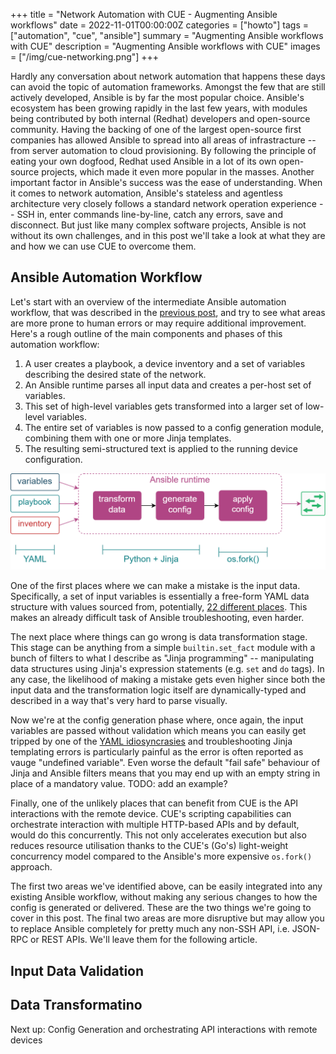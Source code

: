 +++
title = "Network Automation with CUE - Augmenting Ansible workflows"
date = 2022-11-01T00:00:00Z
categories = ["howto"]
tags = ["automation", "cue", "ansible"]
summary = "Augmenting Ansible workflows with CUE"
description = "Augmenting Ansible workflows with CUE"
images = ["/img/cue-networking.png"]
+++

Hardly any conversation about network automation that happens these days can avoid the topic of automation frameworks. Amongst the few that are still actively developed, Ansible is by far the most popular choice. Ansible's ecosystem has been growing rapidly in the last few years, with modules being contributed by both internal (Redhat) developers and open-source community. Having the backing of one of the largest open-source first companies has allowed Ansible to spread into all areas of infrastracture -- from server automation to cloud provisioning. By following  the principle of eating your own dogfood, Redhat used Ansible in a lot of its own open-source projects, which made it even more popular in the masses. Another important factor in Ansible's success was the ease of understanding. When it comes to network automation, Ansible's stateless and agentless architecture very closely follows a standard network operation experience -- SSH in, enter commands line-by-line, catch any errors, save and disconnect. But just like many complex software projects, Ansible is not without its own challenges, and in this post we'll take a look at what they are and how we can use CUE to overcome them.

## Ansible Automation Workflow

Let's start with an overview of the intermediate Ansible automation workflow, that was described in the [previous post](/post/2022-10-cue-intro/), and try to see what areas are more prone to human errors or may require additional improvement. Here's a rough outline of the main components and phases of this automation workflow:

1. A user creates a playbook, a device inventory and a set of variables describing the desired state of the network.
2. An Ansible runtime parses all input data and creates a per-host set of variables.
3. This set of high-level variables gets transformed into a larger set of low-level variables.
4. The entire set of variables is now passed to a config generation module, combining them with one or more Jinja templates.
5. The resulting semi-structured text is applied to the running device configuration.

![](/img/cue-ansible.png)

One of the first places where we can make a mistake is the input data. Specifically, a set of input variables is essentially a free-form YAML data structure with values sourced from, potentially, [22 different places](https://docs.ansible.com/ansible/latest/user_guide/playbooks_variables.html#understanding-variable-precedence). This makes an already difficult task of Ansible troubleshooting, even harder.

The next place where things can go wrong is data transformation stage. This stage can be anything from a simple `builtin.set_fact` module with a bunch of filters to what I describe as "Jinja programming" -- manipulating data structures using Jinja's expression statements (e.g. `set` and `do` tags).  In any case, the likelihood of making a mistake gets even higher since both the input data and the transformation logic itself are dynamically-typed and described in a way that's very hard to parse visually.

Now we're at the config generation phase where, once again, the input variables are passed without validation which means you can easily get tripped by one of the [YAML idiosyncrasies](https://docs.saltproject.io/en/latest/topics/troubleshooting/yaml_idiosyncrasies.html) and troubleshooting Jinja templating errors is particularly painful as the error is often reported as vauge "undefined variable". Even worse the default "fail safe" behaviour of Jinja and Ansible filters means that you may end up with an empty string in place of a mandatory value. TODO: add an example?

Finally, one of the unlikely places that can benefit from CUE is the API interactions with the remote device. CUE's scripting capabilities can orchestrate interaction with multiple HTTP-based APIs and by default, would do this concurrently. This not only accelerates execution but also reduces resource utilisation thanks to the CUE's (Go's) light-weight concurrency model compared to the Ansible's more expensive `os.fork()` approach.

The first two areas we've identified above, can be easily integrated into any existing Ansible workflow, without making any serious changes to how the config is generated or delivered. These are the two things we're going to cover in this post. The final two areas are more disruptive but may allow you to replace Ansible completely for pretty much any non-SSH API, i.e. JSON-RPC or REST APIs. We'll leave them for the following article.

## Input Data Validation

## Data Transformatino



Next up: Config Generation and orchestrating API interactions with remote devices



